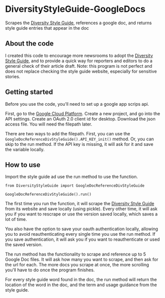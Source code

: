# DiversityStyleGuide-GoogleDocs
Scrapes the [Diversity Style Guide](https://www.diversitystyleguide.com/), references a google doc, and returns style guide entries that appear in the doc

## About the code
I created this code to encourage more newsrooms to adopt the [Diversity Style Guide](https://www.diversitystyleguide.com/), and to provide a quick way for reporters and editors to do a general check of their article draft. Note: this program is not perfect and does not replace checking the style guide website, especially for sensitive stories.

## Getting started
Before you use the code, you'll need to set up a google app scrips api.

First, go to the [Google Cloud Platform](https://console.cloud.google.com/). Create a new project, and go into the API settings. Create an OAuth 2.0 client id for desktop. Download the json access file. You will need the filepath later.

There are two ways to add the filepath. First, you can use the `GoogleDocReferenceDivStyleGuide().API_KEY_init()` method. Or, you can skip to the run method. If the API key is missing, it will ask for it and save the variable locally.

## How to use
Import the style guide ad use the run method to use the function. 
```
from DiversityStyleGuide import GoogleDocReferenceDivStyleGuide

GoogleDocReferenceDivStyleGuide().run()
```

The first time you run the function, it will scrape the [Diversity Style Guide](https://www.diversitystyleguide.com/) from its website and save locally (using pickle). Every other time, it will ask you if you want to rescrape or use the version saved locally, which saves a lot of time.

You also have the option to save your oauth authentication locally, allowing you to avoid reauthenticating every single time you use the run method. If you save authentication, it will ask you if you want to reauthenticate or used the saved version.

The run method has the functionality to scrape and reference up to 5 Google Doc files. It will ask how many you want to scrape, and then ask for the url for each. The more docs you scrape at once, the more scrolling you'll have to do once the program finishes.

For every style guide word found in the doc, the run method will return the location of the word in the doc, and the term and usage guidance from the style guide.